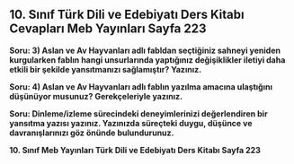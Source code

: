 ## 10. Sınıf Türk Dili ve Edebiyatı Ders Kitabı Cevapları Meb Yayınları Sayfa 223

**Soru: 3) Aslan ve Av Hayvanları adlı fabldan seçtiğiniz sahneyi yeniden kurgularken fablın hangi unsurlarında yaptığınız değişiklikler iletiyi daha etkili bir şekilde yansıtmanızı sağlamıştır? Yazınız.**

**Soru: 4) Aslan ve Av Hayvanları adlı fablın yazılma amacına ulaştığını düşünüyor musunuz? Gerekçeleriyle yazınız.**

**Soru: Dinleme/izleme sürecindeki deneyimlerinizi değerlendiren bir yansıtma yazısı yazınız. Yazınızda süreçteki duygu, düşünce ve davranışlarınızı göz önünde bulundurunuz.**

**10. Sınıf Meb Yayınları Türk Dili ve Edebiyatı Ders Kitabı Sayfa 223**